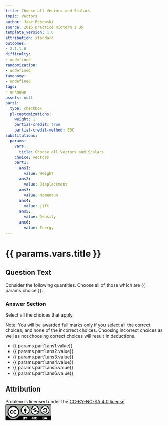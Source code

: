 ```yaml
---
title: Choose all Vectors and Scalars
topic: Vectors
author: Jake Bobowski
source: 2015 practice midterm 1 Q5
template_version: 1.0
attribution: standard
outcomes:
- 2.1.1.0
difficulty:
- undefined
randomization:
- undefined
taxonomy:
- undefined
tags:
- unknown
assets: null
part1:
  type: checkbox
  pl-customizations:
    weight: 1
    partial-credit: true
    partial-credit-method: EDC
substitutions:
  params:
    vars:
      title: Choose all Vectors and Scalars
    choice: vectors
    part1:
      ans1:
        value: Weight
      ans2:
        value: Displacement
      ans3:
        value: Momentum
      ans4:
        value: Lift
      ans5:
        value: Density
      ans6:
        value: Energy
---
```

# {{ params.vars.title }}
## Question Text

Consider the following quantities. Choose all of those which are {{ params.choice }}.

### Answer Section

Select all the choices that apply.

Note: You will be awarded full marks only if you select all the correct choices, and none of the incorrect choices. Choosing incorrect choices as well as not choosing correct choices will result in deductions.

- {{ params.part1.ans1.value}}
- {{ params.part1.ans2.value}}
- {{ params.part1.ans3.value}}
- {{ params.part1.ans4.value}}
- {{ params.part1.ans5.value}}
- {{ params.part1.ans6.value}}

## Attribution

Problem is licensed under the [CC-BY-NC-SA 4.0 license](https://creativecommons.org/licenses/by-nc-sa/4.0/).<br> ![The Creative Commons 4.0 license requiring attribution-BY, non-commercial-NC, and share-alike-SA license.](https://raw.githubusercontent.com/firasm/bits/master/by-nc-sa.png)